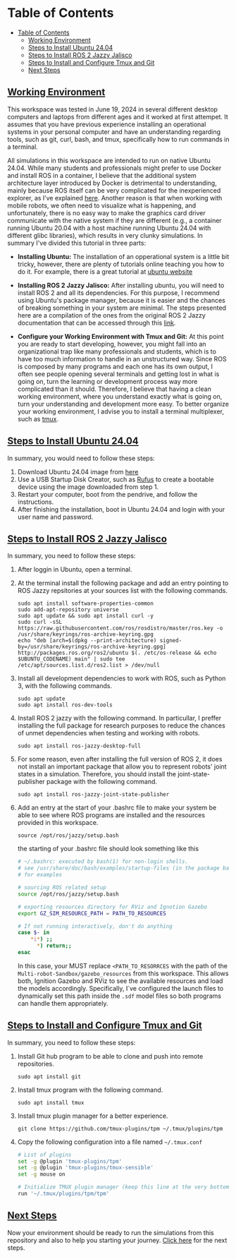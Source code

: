 # Table of Contents

- [Table of Contents](#table-of-contents)
  - [Working Environment](#working-environment)
  - [Steps to Install Ubuntu 24.04](#steps-to-install-ubuntu-2404)
  - [Steps to Install ROS 2 Jazzy Jalisco](#steps-to-install-ros-2-jazzy-jalisco)
  - [Steps to Install and Configure Tmux and Git](#steps-to-install-and-configure-tmux-and-git)
  - [Next Steps](#next-steps)

## [Working Environment](#working-environment)

This workspace was tested in June 19, 2024 in several different desktop computers and laptops from different ages and it worked at first attempet. It assumes that you have previous experience installing an operational systems in your personal computer and have an understanding regarding tools, such as git, curl, bash, and tmux, specifically how to run commands in a terminal.

All simulations in this workspace are intended to run on native Ubuntu 24.04. While many students and professionals might prefer to use Docker and install ROS in a container, I believe that the additional system architecture layer introduced by Docker is detrimental to understanding, mainly because ROS itself can be very complicated for the inexperienced explorer, as I’ve explained [here](docs/motivation). Another reason is that when working with mobile robots, we often need to visualize what is happening, and unfortunately, there is no easy way to make the graphics card driver communicate with the native system if they are different (e.g., a container running Ubuntu 20.04 with a host machine running Ubuntu 24.04 with different glibc libraries), which results in very clunky simulations. In summary I've divided this tutorial in three parts:

- **Installing Ubuntu:** The installation of an opperational system is a little bit tricky, however, there are plenty of tutorials online teaching you how to do it. For example, there is a great tutorial at [ubuntu website](https://ubuntu.com/tutorials/install-ubuntu-desktop#1-overview)

- **Installing ROS 2 Jazzy Jalisco:** After installing ubuntu, you will need to install ROS 2 and all its dependencies. For this purpose, I recommend using Ubuntu's package manager, because it is easier and the chances of breaking something in your system are minimal. The steps presented here are a compilation of the ones from the original ROS 2 Jazzy documentation that can be accessed through this [link](https://docs.ros.org/en/jazzy/Installation/Ubuntu-Install-Debians.html).

- **Configure your Working Environment with Tmux and Git:** At this point you are ready to start developing, however, you might fall into an organizational trap like many professionals and students, which is to have too much information to handle in an unstructured way. Since ROS is composed by many programs and each one has its own output, I often see people opening several terminals and getting lost in what is going on, turn the learning or development process way more complicated than it should. Therefore, I believe that having a clean working environment, where you understand exactly what is going on, turn your understanding and development more easy. To better organize your working environment, I advise you to install a terminal multiplexer, such as [tmux](https://github.com/tmux/tmux/wiki).

## [Steps to Install Ubuntu 24.04](#steps-to-install-ubuntu-2404)

In summary, you would need to follow these steps:

1. Download Ubuntu 24.04 image from [here](https://releases.ubuntu.com/noble/ubuntu-24.04-desktop-amd64.iso)
2. Use a USB Startup Disk Creator, such as [Rufus](https://rufus.ie/en/) to create a bootable device using the image downloaded from step 1.
3. Restart your computer, boot from the pendrive, and follow the instructions.
4. After finishing the installation, boot in Ubuntu 24.04 and login with your user name and password.

## [Steps to Install ROS 2 Jazzy Jalisco](#steps-to-install-ros-2-jazzy-jalisco)

In summary, you need to follow these steps:

1. After loggin in Ubuntu, open a terminal.

2. At the terminal install the following package and add an entry pointing to ROS Jazzy repsitories at your sources list with the following commands.

    ```text
    sudo apt install software-properties-common
    sudo add-apt-repository universe
    sudo apt update && sudo apt install curl -y
    sudo curl -sSL https://raw.githubusercontent.com/ros/rosdistro/master/ros.key -o /usr/share/keyrings/ros-archive-keyring.gpg
    echo "deb [arch=$(dpkg --print-architecture) signed-by=/usr/share/keyrings/ros-archive-keyring.gpg] http://packages.ros.org/ros2/ubuntu $(. /etc/os-release && echo $UBUNTU_CODENAME) main" | sudo tee /etc/apt/sources.list.d/ros2.list > /dev/null
    ```

3. Install all development dependencies to work with ROS, such as Python 3, with the following commands.

    ```text
    sudo apt update
    sudo apt install ros-dev-tools
    ```

4. Install ROS 2 jazzy with the following command. In particullar, I preffer installing the full package for research purposes to reduce the chances of unmet dependencies when testing and working with robots.

    ```text
    sudo apt install ros-jazzy-desktop-full
    ```

5. For some reason, even after installing the full version of ROS 2, it does not install an important package that allow you to represent robots' joint states in a simulation. Therefore, you should install the joint-state-publisher package with the following command.

    ```text
    sudo apt install ros-jazzy-joint-state-publisher
    ```

6. Add an entry at the start of your .bashrc file to make your system be able to see where ROS programs are installed and the resources provided in this workspace.

    ```text
    source /opt/ros/jazzy/setup.bash
    ```

    the starting of your .bashrc file should look something like this

    ```bash
    # ~/.bashrc: executed by bash(1) for non-login shells.
    # see /usr/share/doc/bash/examples/startup-files (in the package bash-doc)
    # for examples

    # sourcing ROS related setup
    source /opt/ros/jazzy/setup.bash

    # exporting resources directory for RViz and Ignotion Gazebo
    export GZ_SIM_RESOURCE_PATH = PATH_TO_RESOURCES

    # If not running interactively, don't do anything
    case $- in
        *i*) ;;
          *) return;;
    esac
    ```

    In this case, your MUST replace ```<PATH_TO_RESORRCES``` with the path of the ```Multi-robot-Sandbox/gazebo_resources``` from this workspace. This allows both, Ignition Gazebo and RViz to see the available resources
    and load the models accordingly. Specifically, I`ve configured the launch files to dynamically set this path inside the ```.sdf``` model files so both programs can handle them appropriately.

## [Steps to Install and Configure Tmux and Git](#steps-to-install-and-configure-tmux-and-git)

In summary, you need to follow these steps:

1. Install Git hub program to be able to clone and push into remote repositories.

    ```text
    sudo apt install git
    ```

2. Install tmux program with the following command.

    ```text
    sudo apt install tmux
    ```

3. Install tmux plugin manager for a better experience.

    ```text
    git clone https://github.com/tmux-plugins/tpm ~/.tmux/plugins/tpm
    ```

4. Copy the following configuration into a file named ```~/.tmux.conf```

    ```bash
    # List of plugins
    set -g @plugin 'tmux-plugins/tpm'
    set -g @plugin 'tmux-plugins/tmux-sensible'
    set -g mouse on

    # Initialize TMUX plugin manager (keep this line at the very bottom of tmux.conf)
    run '~/.tmux/plugins/tpm/tpm'
    ```

## [Next Steps](#next-steps)

  Now your environment should be ready to run the simulations from this repository and also to help you starting your journey. [Click here](usage.md) for the next steps.
